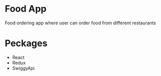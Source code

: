 # Food App
Food ordering app where user can order food from different restaurants

# Peckages
- React
- Redux
- SwiggyApi

